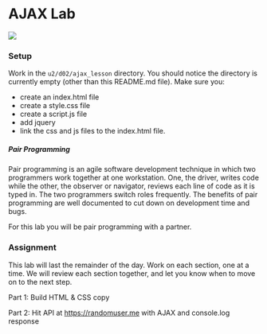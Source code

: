 # AJAX Lab

![](http://2.bp.blogspot.com/_jJSDB1XkZyc/TVLLQEHpm_I/AAAAAAAAAZ8/TH2E0wvS72M/s1600/ajax_main.jpg)


### Setup
Work in the `u2/d02/ajax_lesson` directory. You should notice the directory is currently empty (other than this README.md file). Make sure you:
 - create an index.html file
 - create a style.css file
 - create a script.js file
 - add jquery
 - link the css and js files to the index.html file. 



##### Pair Programming
Pair programming is an agile software development technique in which two programmers work together at one workstation. One, the driver, writes code while the other, the observer or navigator, reviews each line of code as it is typed in. The two programmers switch roles frequently. The benefits of pair programming are well documented to cut down on development time and bugs. 

For this lab you will be pair programming with a partner.  

### Assignment
This lab will last the remainder of the day. Work on each section, one at a time. We will review each section together, and let you know when to move on to the next step. 


Part 1: Build HTML & CSS copy  

Part 2: Hit API at https://randomuser.me with AJAX and console.log response 



